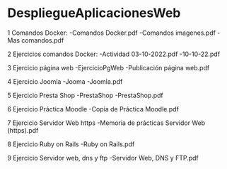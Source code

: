 # DespliegueAplicacionesWeb

1 Comandos Docker:
  -Comandos Docker.pdf
  -Comandos imagenes.pdf
  -Mas comandos.pdf

2 Ejercicios comandos Docker:
  -Actividad 03-10-2022.pdf
  -10-10-22.pdf

3 Ejercicio página web
  -EjercicioPgWeb
  -Publicación página web.pdf
  
4 Ejercicio Joomla
  -Jooma
  -Joomla.pdf
  
5 Ejercicio Presta Shop
  -PrestaShop
  -PrestaShop.pdf
 
6 Ejercicio Práctica Moodle
  -Copia de Práctica Moodle.pdf
  
7 Ejercicio Servidor Web https
  -Memoria de prácticas Servidor Web (https).pdf
  
8 Ejercicio Ruby on Rails
  -Ruby on Rails.pdf
  
9 Ejercicio Servidor web, dns y ftp
  -Servidor Web, DNS y FTP.pdf
